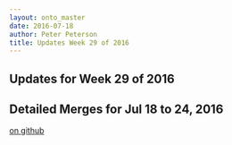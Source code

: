 ```yaml
---
layout: onto_master
date: 2016-07-18
author: Peter Peterson
title: Updates Week 29 of 2016
---
```

Updates for Week 29 of 2016
---------------------------

Detailed Merges for Jul 18 to 24, 2016
--------------------------------------
[on github](https://github.com/mantidproject/mantid/pulls?q=is%3Apr+merged%3A2016-07-19..2016-07-24)

